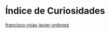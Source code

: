 # Índice de Curiosidades

[francisco-rojas](curiosidades/pepito.md)
[javier-ordonez](curiosidades/pepito.md)